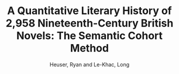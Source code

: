 ---
type: 'article'
pubkey: 'LLP04'
author: 'Heuser, Ryan and Le-Khac, Long'
title: '4. A Quantitative Literary History of 2,958 Nineteenth-Century British Novels: The Semantic Cohort Method'
publisher: 'Stanford Literary Lab'
url:
year: 2012
project: '19c-british-novels'
pamphlet:
  image: "/assets/images/p04.png"
  pdf: "https://litlab.stanford.edu/LiteraryLabPamphlet4.pdf"
  pubdate: 2012-05-01
  blurb: "The nineteenth century in Britain saw tumultuous changes that reshaped the fabric of society and altered the course of modernization. It also saw the rise of the novel to the height of its cultural power as the most important literary form of the period. This paper reports on a long-term experiment in tracing such macroscopic changes in the novel during this crucial period. Specifically, we present findings on two interrelated transformations in novelistic language that reveal a systemic concretization in language and fundamental change in the social spaces of the novel. We show how these shifts have consequences for setting, characterization, and narration as well as implications for the responsiveness of the novel to the dramatic changes in British society. This paper has a second strand as well. This project was simultaneously an experiment in developing quantitative and computational methods for tracing changes in literary language. We wanted to see how far quantifiable features such as word usage could be pushed toward the investigation of literary history. Could we leverage quantitative methods in ways that respect the nuance and complexity we value in the humanities? To this end, we present a second set of results, the techniques and methodological lessons gained in the course of designing and running this project."
---